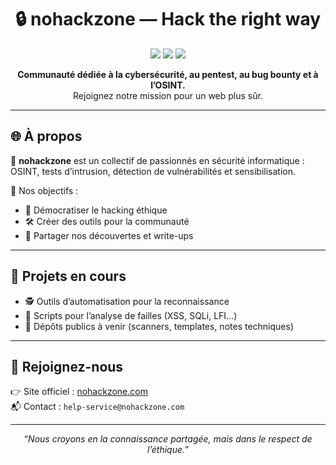 <h1 align="center">🔒 nohackzone — Hack the right way</h1>

<p align="center">
  <img src="https://img.shields.io/badge/bug%20bounty-active-green" />
  <img src="https://img.shields.io/badge/status-learning-blue" />
  <img src="https://img.shields.io/badge/security-ethical-critical" />
</p>

<p align="center">
  <b>Communauté dédiée à la cybersécurité, au pentest, au bug bounty et à l’OSINT.</b><br>
  Rejoignez notre mission pour un web plus sûr.
</p>

---

## 🌐 À propos

🔐 **nohackzone** est un collectif de passionnés en sécurité informatique :  
OSINT, tests d’intrusion, détection de vulnérabilités et sensibilisation.

🎯 Nos objectifs :
- 🔎 Démocratiser le hacking éthique
- 🛠️ Créer des outils pour la communauté
- 📢 Partager nos découvertes et write-ups

---

## 🚀 Projets en cours

- 🕵️ Outils d’automatisation pour la reconnaissance
- 🐞 Scripts pour l’analyse de failles (XSS, SQLi, LFI…)
- 📂 Dépôts publics à venir (scanners, templates, notes techniques)

---

## 📡 Rejoignez-nous

👉 Site officiel : [nohackzone.com](https://nohackzone.com)  
📬 Contact : `help-service@nohackzone.com`  

---

<p align="center"><i>“Nous croyons en la connaissance partagée, mais dans le respect de l’éthique.”</i></p>
